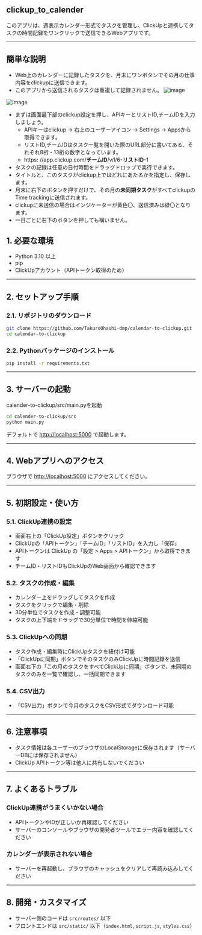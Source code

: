 ## clickup_to_calender

このアプリは、週表示カレンダー形式でタスクを管理し、ClickUpと連携してタスクの時間記録をワンクリックで送信できるWebアプリです。

---
## 簡単な説明
- Web上のカレンダーに記録したタスクを、月末にワンボタンでその月の仕事内容をclickupに送信できます。
- このアプリから送信されるタスクは重複して記録されません。
![image](https://github.com/user-attachments/assets/f76c5ed5-712c-405d-a08a-70bbfd47c1b2)

![image](https://github.com/user-attachments/assets/3e123b61-6062-4cc9-92ad-82945d68bbdc)
- まずは画面最下部のclickup設定を押し、APIキーとリストID,チームIDを入力しましょう。
  - APIキーはclickup -> 右上のユーザーアイコン -> Settings -> Appsから取得できます。
  - リストID,チームIDはタスク一覧を開いた際のURL部分に書いてある、それぞれ8桁・13桁の数字となっています。
  - https: //app.clickup.com/**チームID**/v/l/6-**リストID**-1
- タスクの記録は任意の日付時間をドラッグドロップで実行できます。
- タイトルと、このタスクがclickup上ではどれにあたるかを指定し、保存します。
- 月末に右下のボタンを押すだけで、その月の**未同期タスク**がすべてclickupのTime trackingに送信されます。
- clickupに未送信の場合はインジケーターが黄色〇、送信済みは緑〇となります。
- 一日ごとに右下のボタンを押しても構いません。


## 1. 必要な環境

- Python 3.10 以上  
- pip    
- ClickUpアカウント（APIトークン取得のため）  

---

## 2. セットアップ手順

### 2.1. リポジトリのダウンロード

```bash
git clone https://github.com/TakuroOhashi-dmp/calendar-to-clickup.git
cd calendar-to-clickup
````

### 2.2. Pythonパッケージのインストール

```bash
pip install -r requirements.txt
```

---

## 3. サーバーの起動
calender-to-clickup/src/main.pyを起動
```bash
cd calender-to-clickup/src
python main.py
```

デフォルトで [http://localhost:5000](http://localhost:5000) で起動します。

---

## 4. Webアプリへのアクセス

ブラウザで [http://localhost:5000](http://localhost:5000) にアクセスしてください。

---

## 5. 初期設定・使い方

### 5.1. ClickUp連携の設定

* 画面右上の「ClickUp設定」ボタンをクリック
* ClickUpの「APIトークン」「チームID」「リストID」を入力し「保存」
* APIトークンは ClickUp の「設定 > Apps > APIトークン」から取得できます
* チームID・リストIDもClickUpのWeb画面から確認できます

### 5.2. タスクの作成・編集

* カレンダー上をドラッグしてタスクを作成
* タスクをクリックで編集・削除
* 30分単位でタスクを作成・調整可能
* タスクの上下端をドラッグで30分単位で時間を伸縮可能

### 5.3. ClickUpへの同期

* タスク作成・編集時にClickUpタスクを紐付け可能
* 「ClickUpに同期」ボタンでそのタスクのみClickUpに時間記録を送信
* 画面右下の「この月のタスクをすべてClickUpに同期」ボタンで、未同期のタスクのみを一覧で確認し、一括同期できます

### 5.4. CSV出力

* 「CSV出力」ボタンで今月のタスクをCSV形式でダウンロード可能

---

## 6. 注意事項

* タスク情報は各ユーザーのブラウザのLocalStorageに保存されます（サーバーDBには保存されません）
* ClickUp APIトークン等は他人に共有しないでください

---

## 7. よくあるトラブル

### ClickUp連携がうまくいかない場合

* APIトークンやIDが正しいか再確認してください
* サーバーのコンソールやブラウザの開発者ツールでエラー内容を確認してください

### カレンダーが表示されない場合

* サーバーを再起動し、ブラウザのキャッシュをクリアして再読み込みしてください

---

## 8. 開発・カスタマイズ

* サーバー側のコードは `src/routes/` 以下
* フロントエンドは `src/static/` 以下（`index.html`, `script.js`, `styles.css`）
